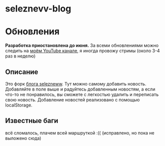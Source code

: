 # seleznevv-blog
# Обновления
**Разработка приостановлена до июня.**
За всеми обновлениями можно следить на [моём YouTube канале](https://youtube.com/@therealvanyek8175), я иногда провожу стримы (около 3-4 раз в неделю)
## Описание
Это форк [блога selezneww](https://github.com/selezneww/probable-waddle). Тут можно самому добавить новость. Добавляйте в поле выше и радуйтесь добавленным новостям, а если что-то не понравилось, вы сможете с легкостью удалить и переписать свою новость. Добавление новостей реализовано с помощью localStorage.
## Известные баги
всё сломалось, плачем всей маршруткой :(( (исправлено, но пока не выложено сюда)
